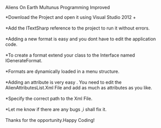 Aliens On Earth Multunus Programming Improved

*Download the Project and open it using Visual Studio 2012 + </br>  
*Add the ITextSharp reference to the project to run it without errors. </br>  
*Adding a new format is easy and you dont have to edit the application code. </br>  
*To create a format extend your class to the Interface named IGenerateFormat. </br>  
*Formats are dynamically loaded in a menu structure.</br>  
*Adding an attribute is very easy . You need to edit the AlienAttributesList.Xml File and add as much as attributes as you like.</br>  
*Specify the correct path to the Xml File.</br>  
*Let me know if there are any bugs ,i shall fix it. </br>  
Thanks for the opportunity.Happy Coding!

